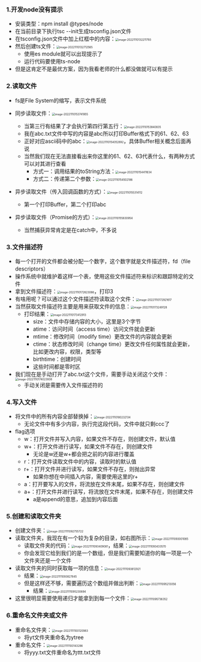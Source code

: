 ### 1.开发node没有提示

- 安装类型：npm install @types/node
- 在当前目录下执行tsc --init生成tsconfig.json文件
- 在tsconfig.json文件中加上红框中的内容：<img src="images/image-20221110132211793.png" alt="image-20221110132211793" style="zoom:50%;" />
- 然后创建ts文件：<img src="images/image-20221110132712565.png" alt="image-20221110132712565" style="zoom: 50%;" />
  - 使用es module就可以出现提示了
  - 运行代码要使用ts-node
- 但是这肯定不是最优方案，因为我看老师的什么都没做就可以有提示

### 2.读取文件

- fs是File System的缩写，表示文件系统
- 同步读取文件：<img src="images/image-20221110153741955.png" alt="image-20221110153741955" style="zoom:50%;" />
  - 当第三行有结果了才会执行第四行第五行：<img src="images/image-20221110153840835.png" alt="image-20221110153840835" style="zoom:50%;" />
  - 我在abc.txt文件中写的内容是abc所以打印Buffer格式下的61、62、63
  - 正好对应ascii码中的abc：<img src="images/image-20221110154052892.png" alt="image-20221110154052892" style="zoom:50%;" />，具体Buffer相关概念后面再说
  - 当然我们现在无法直接看出来你这里的61、62、63代表什么，有两种方式可以对其进行查看
    - 方式一：调用结果的toString方法：<img src="images/image-20221110154411634.png" alt="image-20221110154411634" style="zoom:50%;" />
    - 方式二：传递第二个参数：<img src="images/image-20221110154502186.png" alt="image-20221110154502186" style="zoom:50%;" />

- 异步读取文件（传入回调函数的方式）：<img src="images/image-20221110155314112.png" alt="image-20221110155314112" style="zoom:50%;" />
  - 第一个打印Buffer，第二个打印abc
- 异步读取文件（Promise的方式）：<img src="images/image-20221110155830954.png" alt="image-20221110155830954" style="zoom:50%;" />
  - 当然捕获异常肯定是在catch中，不多说

### 3.文件描述符

- 每一个打开的文件都会被分配一个数字，这个数字就是文件描述符，fd（file descriptors）
- 操作系统中就维护着这样一个表，使用这些文件描述符来标识和跟踪特定的文件
- 拿到文件描述符：<img src="images/image-20221110172623066.png" alt="image-20221110172623066" style="zoom:50%;" />，打印3
- 有啥用呢？可以通过这个文件描述符读取这个文件：<img src="images/image-20221110172921617.png" alt="image-20221110172921617" style="zoom:50%;" />
- 当然获取文件描述符主要是用来获取文件的信息：<img src="images/image-20221110173249128.png" alt="image-20221110173249128" style="zoom:50%;" />
  - 打印结果：<img src="images/image-20221110173412913.png" alt="image-20221110173412913" style="zoom:50%;" />
    - size：文件中存储内容的大小，这里是3个字节
    - atime：访问时间（access time）访问文件就会更新
    - mtime：修改时间（modify time）更改文件的内容就会更新
    - ctime：状态修改时间（change time）更改文件任何属性就会更新，比如更改内容，权限，类型等
    - birthtime：创建时间
    - 这些时间都是零时区
- 我们现在是手动打开了abc.txt这个文件，需要手动关闭这个文件：<img src="images/image-20221110174023938.png" alt="image-20221110174023938" style="zoom:50%;" />
  - 手动关闭是需要传入文件描述符的

### 4.写入文件

- 将文件中的所有内容全部替换掉：<img src="images/image-20221110180232134.png" alt="image-20221110180232134" style="zoom:50%;" />
  - 无论文件中有多少内容，执行完这段代码，文件中就只剩ccc了
- flag选项
  - w：打开文件并写入内容，如果文件不存在，则创建文件，默认值
  - w+：打开文件进行读写，如果文件不存在，则创建文件
    - 无论是w还是w+都会把之前的内容进行覆盖
  - r：打开文件读取文件中的内容，读取时的默认值
  - r+：打开文件并进行读写，如果文件不存在，则抛出异常
    - 如果你想在中间插入内容，需要使用这里的r+
  - a：打开要写入的文件，将流放在文件末尾，如果不存在，则创建文件
  - a+：打开文件并进行读写，将流放在文件末尾，如果不存在，则创建文件
    - a是append的意思，追加到内容后面

### 5.创建和读取文件夹

- 创建文件夹：<img src="images/image-20221111092755722.png" alt="image-20221111092755722" style="zoom:50%;" />
- 读取文件夹，我现在有一个较为复杂的目录，如右图所示：<img src="images/image-20221111093001065.png" alt="image-20221111093001065" style="zoom:50%;" />
  - 读取文件夹的代码：<img src="images/image-20221111093409081.png" alt="image-20221111093409081" style="zoom:50%;" />，结果：<img src="images/image-20221111093433570.png" alt="image-20221111093433570" style="zoom:50%;" />
  - 你会发现它给到我们的是一个数组，但是我们需要知道你的每一项是一个文件夹还是一个文件
- 读取文件夹的同时获取每一项的信息：<img src="images/image-20221111093812921.png" alt="image-20221111093812921" style="zoom:50%;" />
  - 结果：<img src="images/image-20221111093827845.png" alt="image-20221111093827845" style="zoom:50%;" />
  - 但是这样还不够，需要遍历这个数组并做出判断：<img src="images/image-20221111095213056.png" alt="image-20221111095213056" style="zoom:50%;" />
    - 结果：<img src="images/image-20221111095230694.png" alt="image-20221111095230694" style="zoom:50%;" />
- 这里很明显需要使用递归才能拿到到每一个文件：<img src="images/image-20221111095736352.png" alt="image-20221111095736352" style="zoom:50%;" />

### 6.重命名文件夹或文件

- 重命名文件夹：<img src="images/image-20221111100120983.png" alt="image-20221111100120983" style="zoom:50%;" />
  - 将yt文件夹重命名为ytree
- 重命名文件：<img src="images/image-20221111100143286.png" alt="image-20221111100143286" style="zoom:50%;" />
  - 将yyy.txt文件重命名为ttt.txt文件